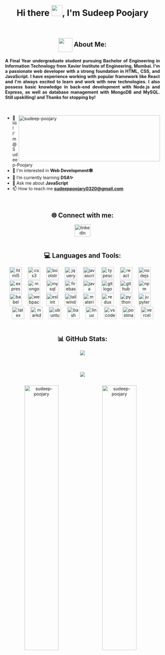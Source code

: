 <h1 align="center">Hi there <img src="https://github.com/TheDudeThatCode/TheDudeThatCode/blob/master/Assets/Hi.gif" width="35" />, I'm Sudeep Poojary</h1>

<br>

<h2 align="center"><img align="center" src="https://github.com/TheDudeThatCode/TheDudeThatCode/blob/master/Assets/Developer.gif" width="45" /> About Me: </h2>

<h4 style="text-align: justify">A Final Year undergraduate student pursuing Bachelor of Engineering in Information Technology from Xavier Institute of Engineering, Mumbai. I'm a passionate web developer with a strong foundation in HTML, CSS, and JavaScript. I have experience working with popular framework like React and I'm always excited to learn and work with new technologies. I also possess basic knowledge in back-end development with Node.js and Express, as well as database management with MongoDB and MySQL. Still upskilling! and Thanks for stopping by!</h4> <br>

<p><img align="right" height="150" width="460" src="https://github-readme-stats.vercel.app/api/top-langs?username=sudeep-poojary&show_icons=true&locale=en&layout=compact&theme=algolia" alt="sudeep-poojary"/></p>

- 👋 Hi! I'm @Sudeep-Poojary
- 👀 I'm interested in **Web Development🕸️**
- 🌱 I’m currently learning **DSA✨**
- 💬 Ask me about **JavaScript**
- 📫 How to reach me **sudeeppoojary0320@gmail.com**

<br>


<h2 align="center"> 🌐 Connect with me: </h2>

<div align="center">
  <a href="https://linkedin.com/in/sudeep-poojary-3b5a7521b/" target="_blank">
    <img src="https://raw.githubusercontent.com/maurodesouza/profile-readme-generator/master/src/assets/icons/social/linkedin/default.svg" width="52" height="40" alt="linkedin logo"  />
  </a>
</div>

<br>

<h2 align="center"> 💻 Languages and Tools: </h2>

<div align="center">
 <img src="https://skillicons.dev/icons?i=html" height="40" alt="html5 logo"  />
  <img width="12" />

 <img src="https://skillicons.dev/icons?i=css" height="40" alt="css3 logo"  />
  <img width="12" />

  <img src="https://skillicons.dev/icons?i=bootstrap" height="40" alt="bootstrap logo"  />
  <img width="12" />

  <img src="https://skillicons.dev/icons?i=jquery" height="40" alt="jquery logo"  />
  <img width="12" />

   <img src="https://skillicons.dev/icons?i=js" height="40" alt="javascript logo"  />
  <img width="12" />

   <img src="https://skillicons.dev/icons?i=ts" height="40" alt="typescript logo"  />
  <img width="12" />

  <img src="https://skillicons.dev/icons?i=react" height="40" alt="react logo"  />
  <img width="12" />

  <img src="https://skillicons.dev/icons?i=nodejs" height="40" alt="nodejs logo"  />
  <img width="12" />

  <img src="https://skillicons.dev/icons?i=express" height="40" alt="express logo"  />
  <img width="12" />

  <img src="https://skillicons.dev/icons?i=mongodb" height="40" alt="mongodb logo"  />
  <img width="12" />

   <img src="https://skillicons.dev/icons?i=mysql" height="40" alt="mysql logo"  />
  <img width="12" />

  <img src="https://skillicons.dev/icons?i=firebase" height="40" alt="firebase logo"  />
  <img width="12" />

  <img src="https://skillicons.dev/icons?i=java" height="40" alt="java logo"  />
  <img width="12" /> 

  <img src="https://skillicons.dev/icons?i=git" height="40" alt="git logo"  />
  <img width="12" />
  
  <img src="https://skillicons.dev/icons?i=github" height="40" alt="github logo"  />
  <img width="12" />

   <img src="https://cdn.jsdelivr.net/gh/devicons/devicon/icons/npm/npm-original-wordmark.svg" height="40" alt="npm logo"  />
  <img width="12" />

   <img src="https://skillicons.dev/icons?i=babel" height="40" alt="babel logo"  />
  <img width="12" />

   <img src="https://skillicons.dev/icons?i=webpack" height="40" alt="webpack logo"  />
  <img width="12" />

   <img src="https://cdn.jsdelivr.net/gh/devicons/devicon/icons/eslint/eslint-original.svg" height="40" alt="eslint logo"  />
  <img width="12" />

   <img src="https://skillicons.dev/icons?i=tailwind" height="40" alt="tailwindcss logo"  />
  <img width="12" />

   <img src="https://skillicons.dev/icons?i=materialui" height="40" alt="materialui logo"  />
  <img width="12" />

   <img src="https://skillicons.dev/icons?i=redux" height="40" alt="redux logo"  />
  <img width="12" />

  <img src="https://skillicons.dev/icons?i=py" height="40" alt="python logo"  />
  <img width="12" />

  <img src="https://cdn.jsdelivr.net/gh/devicons/devicon/icons/jupyter/jupyter-original.svg" height="40" alt="jupyter logo"  />
  <img width="12" />

   <img src="https://skillicons.dev/icons?i=latex" height="40" alt="latex logo"  />
  <img width="12" />

  <img src="https://skillicons.dev/icons?i=md" height="40" alt="markdown logo"  />
  <img width="12" />

   <img src="https://cdn.jsdelivr.net/gh/devicons/devicon/icons/ubuntu/ubuntu-plain.svg" height="40" alt="ubuntu logo"  />
  <img width="12" />

   <img src="https://skillicons.dev/icons?i=bash" height="40" alt="bash logo"  />
  <img width="12" />

   <img src="https://skillicons.dev/icons?i=linux" height="40" alt="linux logo"  />
  <img width="12" />

   <img src="https://skillicons.dev/icons?i=vscode" height="40" alt="vscode logo"  />
  <img width="12" />
  
  <img src="https://skillicons.dev/icons?i=postman" height="40" alt="postman logo"  />
  <img width="12" />
 
  <img src="https://skillicons.dev/icons?i=vercel" height="40" alt="vercel logo"  />
</div>

<br>


<h2 align="center"> 📊 GitHub Stats:</h2>

<div align="center">

<div align="center">
  <img src="https://profile-counter.glitch.me/Sudeep-Poojary/count.svg?"  />

###
  
<br>

![](https://github-profile-trophy.vercel.app/?username=Sudeep-Poojary&theme=algolia&no-frame=false&no-bg=false&margin-w=4)
  
</div>

<p align="center"> <a href="https://twitter.com/" target="blank"><img src="https://img.shields.io/twitter/follow/?logo=twitter&style=for-the-badge&theme=algolia" alt="" /></a> </p>

<p ><img align="left" width="47%" src="https://github-readme-stats.vercel.app/api?username=sudeep-poojary&show_icons=true&locale=en&theme=algolia" alt="sudeep-poojary" /></p>

<p ><img width="47%" src="https://github-readme-streak-stats.herokuapp.com/?user=sudeep-poojary&theme=algolia" alt="sudeep-poojary" /></p>

<br>

